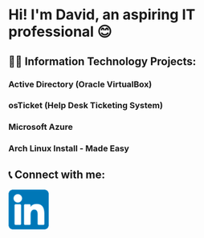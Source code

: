 # Hi! I'm David, an aspiring IT professional 😊

## 👨‍💻 Information Technology Projects:

### Active Directory (Oracle VirtualBox)

### osTicket (Help Desk Ticketing System)

### Microsoft Azure

### Arch Linux Install - Made Easy


## 📞 Connect with me:
[![Image of LinkedIn][1]][2]

[1]: https://raw.githubusercontent.com/Oatmello/Markdowns/main/images/linked%20in%20logo.png

[2]: https://www.linkedin.com/in/david-g-169207157/
